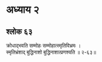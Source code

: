# अध्याय २

## श्लोक ६३

क्रोधाद्भवति सम्मोहः सम्मोहात्स्मृतिविभ्रमः ।<br>स्मृतिभ्रंशाद् बुद्धिनाशो बुद्धिनाशात्प्रणश्यति ॥ २-६३॥<br><br>

